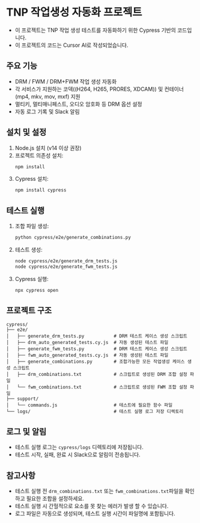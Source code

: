 # TNP 작업생성 자동화 프로젝트

- 이 프로젝트는 TNP 작업 생성 테스트를 자동화하기 위한 Cypress 기반의 코드입니다.
- 이 프로젝트의 코드는 Cursor AI로 작성되었습니다.

## 주요 기능

- DRM / FWM / DRM+FWM 작업 생성 자동화
- 각 서비스가 지원하는 코덱((H264, H265, PRORES, XDCAM)) 및 컨테이너(mp4, mkv, mov, mxf) 지원 
- 멀티키, 멀티매니페스트, 오디오 암호화 등 DRM 옵션 설정
- 자동 로그 기록 및 Slack 알림

## 설치 및 설정

1. Node.js 설치 (v14 이상 권장)
2. 프로젝트 의존성 설치:
   ```bash
   npm install
   ```
3. Cypress 설치:
   ```bash
   npm install cypress
   ```

## 테스트 실행

1. 조합 파일 생성:
   ```bash
   python cypress/e2e/generate_combinations.py
   ```

2. 테스트 생성:
   ```bash
   node cypress/e2e/generate_drm_tests.js
   node cypress/e2e/generate_fwm_tests.js
   ```

2. Cypress 실행:
   ```bash
   npx cypress open
   ```

## 프로젝트 구조

```
cypress/
├── e2e/
│   ├── generate_drm_tests.py           # DRM 테스트 케이스 생성 스크립트
│   ├── drm_auto_generated_tests.cy.js  # 자동 생성된 테스트 파일
│   ├── generate_fwm_tests.py           # DRM 테스트 케이스 생성 스크립트
│   ├── fwm_auto_generated_tests.cy.js  # 자동 생성된 테스트 파일
│   ├── generate_combinations.py        # 조합가능한 모든 작업생성 케이스 생성 스크립트
│   ├── drm_combinations.txt            # 스크립트로 생성된 DRM 조합 설정 파일
│   └── fwm_combinations.txt            # 스크립트로 생성된 FWM 조합 설정 파일
├── support/
│   └── commands.js                     # 테스트에 필요한 함수 파일
└── logs/                               # 테스트 실행 로그 저장 디렉토리
```



## 로그 및 알림

- 테스트 실행 로그는 `cypress/logs` 디렉토리에 저장됩니다.
- 테스트 시작, 실패, 완료 시 Slack으로 알림이 전송됩니다.

## 참고사항

- 테스트 실행 전 `drm_combinations.txt` 또는 `fwm_combinations.txt`파일을 확인하고 필요한 조합을 설정하세요.
- 테스트 실행 시 간헐적으로 요소를 못 찾는 에러가 발생 할 수 있습니다.
- 로그 파일은 자동으로 생성되며, 테스트 실행 시간이 파일명에 포함됩니다. 